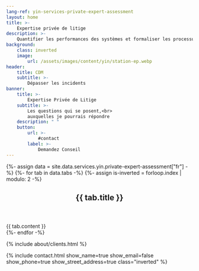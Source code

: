 ```yaml
---
lang-ref: yin-services-private-expert-assessment
layout: home
title: >-
    Expertise privée de litige
description: >-
    Quantifier les performances des systèmes et formaliser les processus de création de valeur.
background:
    class: inverted
    image:
        url: /assets/images/content/yin/station-ep.webp
header:
    title: CDM
    subtitle: >-
        Dépasser les incidents
banner:
    title: >-
        Expertise Privée de Litige
    subtitle: >-
        Les questions qui se posent,<br>
        auxquelles je pourrais répondre
    description: " "
    button:
        url: >-
            #contact
        label: >-
            Demandez Conseil
---
```


{%- assign data = site.data.services.yin.private-expert-assessment["fr"] -%}
{%- for tab in data.tabs -%}
{%- assign is-inverted = forloop.index | modulo: 2 -%}
<section id="{{ tab.id }}" {% if is-inverted == 0 %}class="inverted"{% endif %}>
    <header class="major">
        <h2>{{ tab.title }}</h2>
    </header>
    {{ tab.content }}
</section>
{%- endfor -%}

{% include about/clients.html %}

{% include contact.html show_name=true show_email=false show_phone=true show_street_address=true class="inverted" %}
